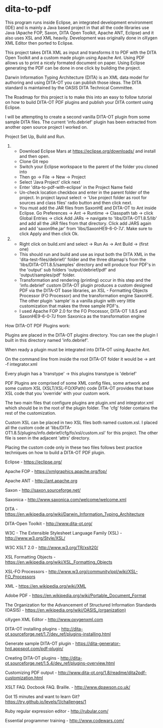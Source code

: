 # dita-to-pdf
This program runs inside Eclipse, an integrated development environment (IDE) and is mainly a Java based project in that all the code libraries use Java (Apache FOP, Saxon, DITA Open Toolkit, Apache ANT, Eclipse) and it also uses XSL and XML heavily.   Development was originally done in oXygen XML Editor then ported to Eclipse.

This project takes DITA XML as input and transforms it to PDF with the DITA Open Toolkit and a custom made plugin using Apache Ant.  Using PDF allows us to print a nicely formated document on paper. Using Eclipse generating the PDF can be done in one click by building the project.

Darwin Information Typing Architecture (DITA) is an XML data model for authoring and using DITA-OT you can publish those ideas. The DITA standard is maintained by the OASIS DITA Technical Committee.

The Roadmap for this project is to make this into an easy to follow tutorial on how to build DITA-OT PDF plugins and publish your DITA content using Eclipse.

I will be attempting to create a second vanilla DITA-OT plugin from some sample DITA files.  The current 'info.debrief' plugin has been extracted from another open source project I worked on.


Project Set Up, Build and Run.

1. 	- Download Eclipse Mars at https://eclipse.org/downloads/ and install and then open.	
	- Clone Git repo
	- Switch your Eclipse workspace to the parent of the folder you cloned into
	- Then go -> File -> New -> Project
	- Select 'Java Project' click next
	- Enter 'dita-to-pdf-with-eclipse' in the Project Name field
	- Un-check location checkbox and enter in the parent folder of the project. In project layout select -> 'Use project folder as root for sources and class files' radio button and then click next.
	- You must add the JAR files from SaxonHE and DITA-OT to Ant inside Eclipse. Go Preferences -> Ant -> Runtime -> Classpath tab -> click Global Entries -> click Add JARs -> navigate to 'libs/DITA-OT1.8.5/lib' and add all the JAR files from that directory.  Click add JARS again and add 'saxon9he.jar' from  'libs/SaxonHE9-6-0-7J'.  Make sure to click Apply and then click Ok.
	
2.  - Right click on build.xml and select -> Run As -> Ant Build -> (first one)
	- This should run and build and use as input both the DITA XML in the 'dita-test-files/debrief/' folder and the three ditamap's from the 'libs/DITA-OT1.8.5/samples' directory and will produce four PDF's in the  'output' sub folders 'output/debrief/pdf' and 'output/samples/pdf' folder.
	- Transformation and rendering (printing) occur in this step and the 'info.debrief' custom DITA-OT plugin produces a custom designed PDF via the DITA-OT base libraries, an XSL - Formatting Objects Processor (FO Processor) and the transformation engine SaxonHE.  The other plugin 'sample' is a vanilla plugin with very little customization that makes the three sample PDF's.
	- I used Apache FOP 2.0 for the FO Processor, DITA-OT 1.8.5 and SaxonHE9-6-0-7J from Saxonica as the transformation engine 

	

How DITA-OT PDF Plugins work:

Plugins are placed in the DITA-OT plugins directory.  You can see the plugin I built in this directory named 'info.debrief'.

When ready a plugin must be integrated into DITA-OT using Apache Ant. 
 
On the command line from inside the root DITA-OT folder it would be -> ant -f integrator.xml

Every plugin has a 'transtype' -> this plugins transtype is 'debrief'

PDF Plugins are comprised of some XML config files, some artwork and some custom XSL (XSLT/XSL-FO/XPath) code 
DITA-OT provides that base XSL code that you 'override' with your custom work.

The two main files that configure plugins are plugin.xml and integrator.xml which should be in the root of the plugin folder.  The 'cfg' folder contains the rest of the customization.

Custom XSL can be placed in two XSL files both named custom.xsl.  I placed all the custom code at 'libs/DITA-OT1.8.5/plugins/info.debrief/cfg/fo/xsl/custom.xsl' for this project.  The other file is seen in the adjacent 'attrs' directory. 
 
Placing the custom code only in these two files follows best practice techniques on how to build a DITA-OT PDF plugin.

	
Eclipse - https://eclipse.org/ 

Apache FOP - https://xmlgraphics.apache.org/fop/

Apache ANT - http://ant.apache.org

Saxon - http://saxon.sourceforge.net/

Saxonica - http://www.saxonica.com/welcome/welcome.xml

DITA - https://en.wikipedia.org/wiki/Darwin_Information_Typing_Architecture

DITA-Open Toolkit - http://www.dita-ot.org/

W3C - The Extensible Stylesheet Language Family (XSL) - http://www.w3.org/Style/XSL/

W3C XSLT 2.0 - http://www.w3.org/TR/xslt20/ 

XSL Formatting Objects - https://en.wikipedia.org/wiki/XSL_Formatting_Objects

XSL-FO Processors - http://www.w3.org/community/ppl/wiki/XSL-FO_Processors

XML - https://en.wikipedia.org/wiki/XML

Adobe PDF - https://en.wikipedia.org/wiki/Portable_Document_Format

The Organization for the Advancement of Structured Information Standards (OASIS) - https://en.wikipedia.org/wiki/OASIS_(organization)

oXygen XML Editor - http://www.oxygenxml.com

DITA-OT installing plugins - http://dita-ot.sourceforge.net/1.7/dev_ref/plugins-installing.html

Generate sample DITA-OT plugin - https://dita-generator-hrd.appspot.com/pdf-plugin/

Creating DITA-OT plugins - http://dita-ot.sourceforge.net/1.5.4/dev_ref/plugins-overview.html

Customizing PDF output - http://www.dita-ot.org/1.8/readme/dita2pdf-customization.html

XSLT FAQ. Docbook FAQ. Braille. - http://www.dpawson.co.uk/

Got 15 minutes and want to learn Git? https://try.github.io/levels/1/challenges/1

Ruby regular expression editor - http://rubular.com/

Essential programmer training - http://www.codewars.com/